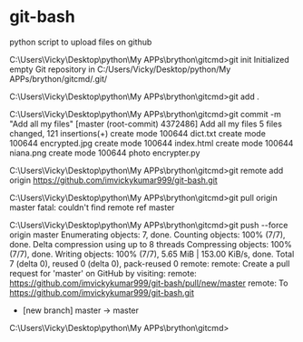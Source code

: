 # git-bash
python script to upload files on github

C:\Users\Vicky\Desktop\python\My APPs\brython\gitcmd>git init
Initialized empty Git repository in C:/Users/Vicky/Desktop/python/My APPs/brython/gitcmd/.git/

C:\Users\Vicky\Desktop\python\My APPs\brython\gitcmd>git add .

C:\Users\Vicky\Desktop\python\My APPs\brython\gitcmd>git commit -m "Add all my files"
[master (root-commit) 4372486] Add all my files
 5 files changed, 121 insertions(+)
 create mode 100644 dict.txt
 create mode 100644 encrypted.jpg
 create mode 100644 index.html
 create mode 100644 niana.png
 create mode 100644 photo encrypter.py

C:\Users\Vicky\Desktop\python\My APPs\brython\gitcmd>git remote add origin https://github.com/imvickykumar999/git-bash.git

C:\Users\Vicky\Desktop\python\My APPs\brython\gitcmd>git pull origin master
fatal: couldn't find remote ref master

C:\Users\Vicky\Desktop\python\My APPs\brython\gitcmd>git push --force origin master
Enumerating objects: 7, done.
Counting objects: 100% (7/7), done.
Delta compression using up to 8 threads
Compressing objects: 100% (7/7), done.
Writing objects: 100% (7/7), 5.65 MiB | 153.00 KiB/s, done.
Total 7 (delta 0), reused 0 (delta 0), pack-reused 0
remote:
remote: Create a pull request for 'master' on GitHub by visiting:
remote:      https://github.com/imvickykumar999/git-bash/pull/new/master
remote:
To https://github.com/imvickykumar999/git-bash.git
 * [new branch]      master -> master

C:\Users\Vicky\Desktop\python\My APPs\brython\gitcmd>
